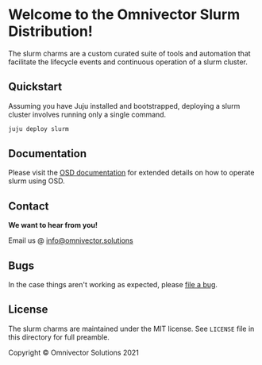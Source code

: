 # Welcome to the Omnivector Slurm Distribution!

The slurm charms are a custom curated suite of tools and automation that
facilitate the lifecycle events and continuous operation of a slurm cluster.

## Quickstart

Assuming you have Juju installed and bootstrapped, deploying a slurm cluster
involves running only a single command.

```bash
juju deploy slurm
```

## Documentation

Please visit the [OSD documentation](https://omnivector-solutions.github.io/osd-documentation/master/)
for extended details on how to operate slurm using OSD.

## Contact

**We want to hear from you!**

Email us @ [info@omnivector.solutions](mailto:info@omnivector.solutions)

## Bugs

In the case things aren't working as expected, please [file a bug](https://github.com/omnivector-solutions/slurm-charms/issues).


## License

The slurm charms are maintained under the MIT license. See `LICENSE` file in
this directory for full preamble.

Copyright &copy; Omnivector Solutions 2021 
